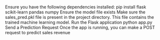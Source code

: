 Ensure you have the following dependencies installed:
  pip install flask scikit-learn pandas numpy
Ensure the model file exists
Make sure the sales_pred.pkl file is present in the project directory. This file contains the trained machine learning model.
Run the Flask application
  python app.py
Send a Prediction Request
Once the app is running, you can make a POST request to predict sales revenue
